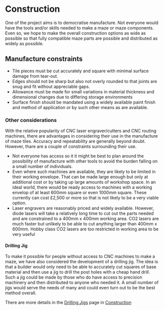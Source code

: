 # Construction

One of the project aims is to democratise manufacture. Not everyone would have the tools and/or skills needed to make a maze or maze components. Even so, we hope to make the overall construction options as wide as possible so that fully compatible maze parts are possible and distributed as widely as possible.

## Manufacture constraints

- Tile pieces must be cut accurately and square with minimal surface damage from tear-out.
- Edges should not be sharp but also not overly rounded to that joints are snug and fit without appreciable gaps.
- Allowance must be made for small variations in material thickness and dimensional changes due to differing storage environments
- Surface finish should be mandated using a widely available paint finish and method of application or by such other means as are available.

### Other considerations

With the relative popularity of CNC laser engraver/cutters and CNC routing machines, there are advantages in considering their use in the manufacture of maze tiles. Accuracy and repeatability are generally beyond doubt. However, thare are a couple of constraints surrounding their use.

- Not everyone has access so it it might be best to plan around the possibility of manufacture with other tools to avoid the burden falling on a small number of individuals.
- Even where such machines are available, they are likely to be limited in their working envelope. That can be made large enough but only at additional cost or by taking up large amounts of workshop space. In an ideal world, there would be ready access to machines with a working envelop of at least 600mm square or even 1000mm square. These currently can cost £2,500 or more so that is not likely to be a very viable option.
- Laser engravers are reasonably priced and widely available. However, diode lasers will take a relatively long time to cut out the parts needed and are constrained to a 400mm x 400mm working area. CO2 lasers are much faster but unlikely to be able to cut anything larger than 400mm x 600mm. Hobby class CO2 lasers are too restricted in working area to be very useful

#### Drilling Jig

To make it possible for people without access to CNC machines to make a maze, we have also considered the development of a drilling jig. The idea is that a builder would only need to be able to accurately cut squares of base material and then use a jig to drill the post holes with a cheap hand drill. Such a jig could be made by those who do have access to precision machinery and then distributed to anyone who needed it. A small number of jigs would serve the needs of many and could even turn out to be the best method overall. 

There are more details in the [Drilling Jigs](./construction/072-Drilling-Jigs.md) page in [Construction](./construction/)




